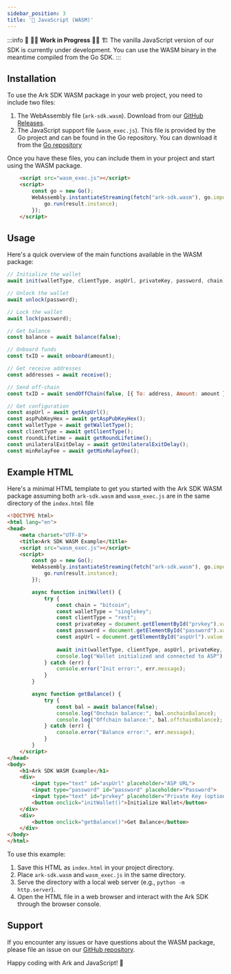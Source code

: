 ```yaml
---
sidebar_position: 3
title: '📜 JavaScript (WASM)'
---
```


:::info
🚧 👷‍♀️ **Work in Progress** 👷‍♂️ 🏗️ The vanilla JavaScript version of our SDK is currently under development. You can use the WASM binary in the meantime compiled from the Go SDK. 
:::

## Installation

To use the Ark SDK WASM package in your web project, you need to include two files:

1. The WebAssembly file (`ark-sdk.wasm`). Download from our [GitHub Releases](https://github.com/ark-network/ark/releases).
2. The JavaScript support file (`wasm_exec.js`). This file is provided by the Go project and can be found in the Go repository. You can download it from the [Go repository](https://github.com/golang/go/blob/master/lib/wasm/wasm_exec.js)

Once you have these files, you can include them in your project and start using the WASM package.

```html
    <script src="wasm_exec.js"></script>
    <script>
        const go = new Go();
        WebAssembly.instantiateStreaming(fetch("ark-sdk.wasm"), go.importObject).then((result) => {
            go.run(result.instance);
        });
    </script>
```

## Usage

Here's a quick overview of the main functions available in the WASM package:

```javascript
// Initialize the wallet
await init(walletType, clientType, aspUrl, privateKey, password, chain);

// Unlock the wallet
await unlock(password);

// Lock the wallet
await lock(password);

// Get balance
const balance = await balance(false);

// Onboard funds
const txID = await onboard(amount);

// Get receive addresses
const addresses = await receive();

// Send off-chain
const txID = await sendOffChain(false, [{ To: address, Amount: amount }]);

// Get configuration
const aspUrl = await getAspUrl();
const aspPubKeyHex = await getAspPubKeyHex();
const walletType = await getWalletType();
const clientType = await getClientType();
const roundLifetime = await getRoundLifetime();
const unilateralExitDelay = await getUnilateralExitDelay();
const minRelayFee = await getMinRelayFee();
```

## Example HTML

Here's a minimal HTML template to get you started with the Ark SDK WASM package assuming both `ark-sdk.wasm` and `wasm_exec.js` are in the same directory of the `index.html` file

```html
<!DOCTYPE html>
<html lang="en">
<head>
    <meta charset="UTF-8">
    <title>Ark SDK WASM Example</title>
    <script src="wasm_exec.js"></script>
    <script>
        const go = new Go();
        WebAssembly.instantiateStreaming(fetch("ark-sdk.wasm"), go.importObject).then((result) => {
            go.run(result.instance);
        });

        async function initWallet() {
            try {
                const chain = "bitcoin";
                const walletType = "singlekey";
                const clientType = "rest";
                const privateKey = document.getElementById("prvkey").value;
                const password = document.getElementById("password").value;
                const aspUrl = document.getElementById("aspUrl").value;
                
                await init(walletType, clientType, aspUrl, privateKey, password, chain);
                console.log("Wallet initialized and connected to ASP");
            } catch (err) {
                console.error("Init error:", err.message);
            }
        }

        async function getBalance() {
            try {
                const bal = await balance(false);
                console.log("Onchain balance:", bal.onchainBalance);
                console.log("Offchain balance:", bal.offchainBalance);
            } catch (err) {
                console.error("Balance error:", err.message);
            }
        }
    </script>
</head>
<body>
    <h1>Ark SDK WASM Example</h1>
    <div>
        <input type="text" id="aspUrl" placeholder="ASP URL">
        <input type="password" id="password" placeholder="Password">
        <input type="text" id="prvkey" placeholder="Private Key (optional)">
        <button onclick="initWallet()">Initialize Wallet</button>
    </div>
    <div>
        <button onclick="getBalance()">Get Balance</button>
    </div>
</body>
</html>
```

To use this example:

1. Save this HTML as `index.html` in your project directory.
2. Place `ark-sdk.wasm` and `wasm_exec.js` in the same directory.
3. Serve the directory with a local web server (e.g., `python -m http.server`).
4. Open the HTML file in a web browser and interact with the Ark SDK through the browser console.

## Support

If you encounter any issues or have questions about the WASM package, please file an issue on our [GitHub repository](https://github.com/ark-network/ark/issues).

Happy coding with Ark and JavaScript! 🚀
